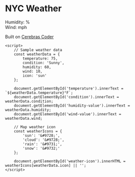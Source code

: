 <!DOCTYPE html>
<html lang="en">
<head>
    <meta charset="UTF-8">
    <meta name="viewport" content="width=device-width, initial-scale=1.0">
    <title>NYC Weather</title>
    <link href="https://cdn.jsdelivr.net/npm/tailwindcss@2.2.19/dist/tailwind.min.css" rel="stylesheet">
    <style>
        .weather-icon {
            font-size: 48px;
            margin-bottom: 16px;
        }
    </style>
</head>
<body class="h-screen bg-blue-100 flex justify-center items-center p-4">
    <div class="bg-white p-8 rounded-md shadow-md w-full max-w-sm md:p-12 lg:p-16 xl:p-20">
        <h1 class="text-2xl font-bold mb-4 text-center text-blue-500">NYC Weather</h1>
        <div id="weather" class="mb-4 p-4 text-center">
            <div id="temperature" class="text-4xl font-bold mb-4"></div>
            <div id="condition" class="text-xl font-medium mb-4"></div>
            <div id="humidity" class="text-lg font-light mb-2">Humidity: <span id="humidity-value"></span>%</div>
            <div id="wind" class="text-lg font-light mb-2">Wind: <span id="wind-value"></span> mph</div>
            <i id="weather-icon" class="weather-icon text-blue-500"></i>
        </div>
    </div>
    <p class="fixed bottom-0 left-0 right-0 text-center p-4 text-gray-600 md:p-6 lg:p-8 xl:p-10">
        Built on <a class="text-blue-600" href="https://cerebrascoder.com">Cerebras Coder</a>
    </p>

    <script>
        // Sample weather data
        const weatherData = {
            temperature: 75,
            condition: 'Sunny',
            humidity: 60,
            wind: 10,
            icon: 'sun'
        };

        document.getElementById('temperature').innerText = `${weatherData.temperature}°F`;
        document.getElementById('condition').innerText = weatherData.condition;
        document.getElementById('humidity-value').innerText = weatherData.humidity;
        document.getElementById('wind-value').innerText = weatherData.wind;

        // Map weather icon
        const weatherIcons = {
            'sun': '&#9728;',
            'cloud': '&#9728;',
            'rain': '&#9731;',
            'snow': '&#9732;'
        };

        document.getElementById('weather-icon').innerHTML = weatherIcons[weatherData.icon] || '';
    </script>
</body>
</html>
